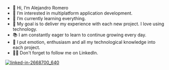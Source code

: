- 👋 Hi, I’m Alejandro Romero
- 👀 I’m interested in multiplatform application development.
- 🌱 I’m currently learning everything.
- 💞️ My goal is to deliver my experience with each new project. I love using technology.
- 📚 I am constantly eager to learn to continue growing every day.
- 🎉 I put emotion, enthusiasm and all my technological knowledge into each project.
- 🔗🌐 Don't forget to follow me on LinkedIn.

[![linked-in-2668700_640](https://play-lh.googleusercontent.com/kMofEFLjobZy_bCuaiDogzBcUT-dz3BBbOrIEjJ-hqOabjK8ieuevGe6wlTD15QzOqw=w240-h480-rw)]([https://www.linkedin.com/in/g%C3%B6zde-%C3%B6-70570a244/](https://www.linkedin.com/in/alejandro-romero-soriano-81a082167/)https://www.linkedin.com/in/alejandro-romero-soriano-81a082167/)
